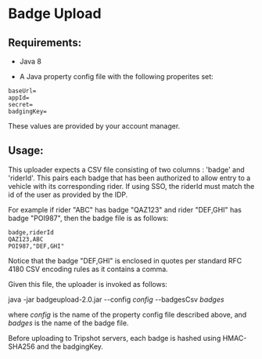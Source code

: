 # Badge Upload

## Requirements:

- Java 8

- A Java property config file with the following properites set: 

~~~~
baseUrl=
appId=
secret=
badgingKey=
~~~~

These values are provided by your account manager.



## Usage:

This uploader expects a CSV file consisting of two columns : 'badge' and 'riderId'. This pairs each badge that has been authorized to allow entry to a vehicle
with its corresponding rider. If using SSO, the riderId must match the id of the user as provided by the IDP.

For example if rider "ABC" has badge "QAZ123" and rider "DEF,GHI" has badge "POI987", then the badge file is as follows:

```
badge,riderId
QAZ123,ABC
POI987,"DEF,GHI"
```

Notice that the badge "DEF,GHI" is enclosed in quotes per standard RFC 4180 CSV encoding rules as it contains a comma.


Given this file, the uploader is invoked as follows:
 
java -jar badgeupload-2.0.jar  --config *config* --badgesCsv *badges*
 
where *config* is the name of the property config file described above, and *badges* is the name of the badge file.

Before uploading to Tripshot servers, each badge is hashed using HMAC-SHA256 and the badgingKey.

